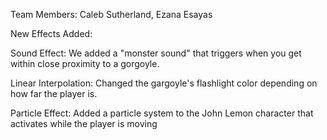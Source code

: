 Team Members: Caleb Sutherland, Ezana Esayas


New Effects Added:

Sound Effect: We added a "monster sound" that triggers when you get within close proximity to a gorgoyle.

Linear Interpolation: Changed the gargoyle's flashlight color depending on how far the player is.

Particle Effect: Added a particle system to the John Lemon character that activates while the player is moving

